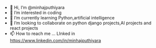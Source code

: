 - 👋 Hi, I’m @minhajputhiyara
- 👀 I’m interested in coding
- 🌱 I’m currently learning Python,artificial intelligence
- 💞️ I’m looking to collaborate on python django projects,AI projects and react projects
- 📫 How to reach me ... LInked in https://www.linkedin.com/in/minhajputhiyara

<!---
minhajputhiyara/minhajputhiyara is a ✨ special ✨ repository because its `README.md` (this file) appears on your GitHub profile.
You can click the Preview link to take a look at your changes.
--->
